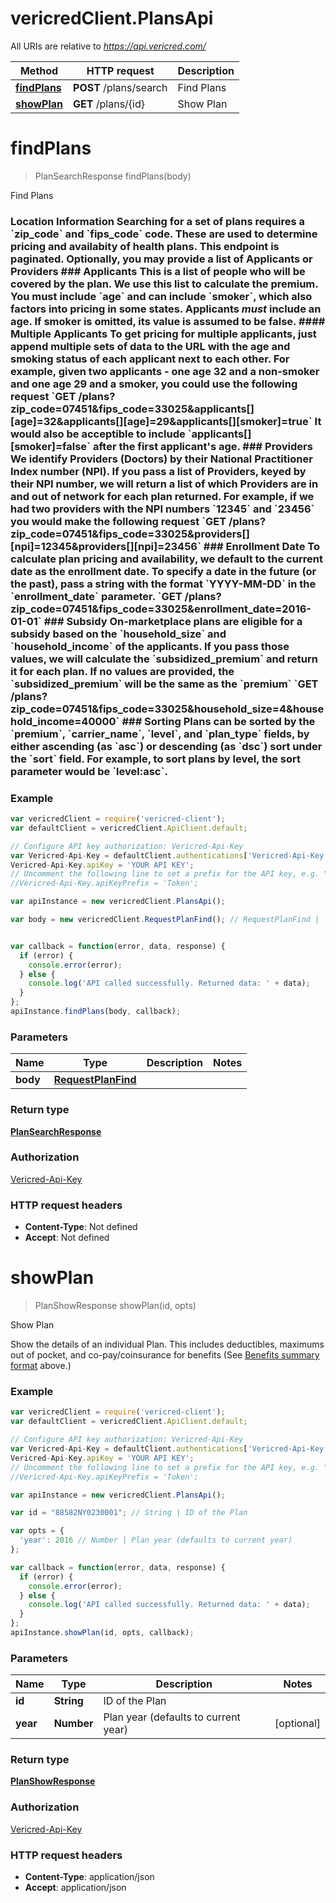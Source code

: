 # vericredClient.PlansApi

All URIs are relative to *https://api.vericred.com/*

Method | HTTP request | Description
------------- | ------------- | -------------
[**findPlans**](PlansApi.md#findPlans) | **POST** /plans/search | Find Plans
[**showPlan**](PlansApi.md#showPlan) | **GET** /plans/{id} | Show Plan


<a name="findPlans"></a>
# **findPlans**
> PlanSearchResponse findPlans(body)

Find Plans

### Location Information  Searching for a set of plans requires a &#x60;zip_code&#x60; and &#x60;fips_code&#x60; code.  These are used to determine pricing and availabity of health plans. This endpoint is paginated.  Optionally, you may provide a list of Applicants or Providers  ### Applicants  This is a list of people who will be covered by the plan.  We use this list to calculate the premium.  You must include &#x60;age&#x60; and can include &#x60;smoker&#x60;, which also factors into pricing in some states.  Applicants *must* include an age.  If smoker is omitted, its value is assumed to be false.  #### Multiple Applicants To get pricing for multiple applicants, just append multiple sets of data to the URL with the age and smoking status of each applicant next to each other.  For example, given two applicants - one age 32 and a non-smoker and one age 29 and a smoker, you could use the following request  &#x60;GET /plans?zip_code&#x3D;07451&amp;fips_code&#x3D;33025&amp;applicants[][age]&#x3D;32&amp;applicants[][age]&#x3D;29&amp;applicants[][smoker]&#x3D;true&#x60;  It would also be acceptible to include &#x60;applicants[][smoker]&#x3D;false&#x60; after the first applicant&#39;s age.  ### Providers  We identify Providers (Doctors) by their National Practitioner Index number (NPI).  If you pass a list of Providers, keyed by their NPI number, we will return a list of which Providers are in and out of network for each plan returned.  For example, if we had two providers with the NPI numbers &#x60;12345&#x60; and &#x60;23456&#x60; you would make the following request  &#x60;GET /plans?zip_code&#x3D;07451&amp;fips_code&#x3D;33025&amp;providers[][npi]&#x3D;12345&amp;providers[][npi]&#x3D;23456&#x60;  ### Enrollment Date  To calculate plan pricing and availability, we default to the current date as the enrollment date.  To specify a date in the future (or the past), pass a string with the format &#x60;YYYY-MM-DD&#x60; in the &#x60;enrollment_date&#x60; parameter.  &#x60;GET /plans?zip_code&#x3D;07451&amp;fips_code&#x3D;33025&amp;enrollment_date&#x3D;2016-01-01&#x60;  ### Subsidy  On-marketplace plans are eligible for a subsidy based on the &#x60;household_size&#x60; and &#x60;household_income&#x60; of the applicants.  If you pass those values, we will calculate the &#x60;subsidized_premium&#x60; and return it for each plan.  If no values are provided, the &#x60;subsidized_premium&#x60; will be the same as the &#x60;premium&#x60;  &#x60;GET /plans?zip_code&#x3D;07451&amp;fips_code&#x3D;33025&amp;household_size&#x3D;4&amp;household_income&#x3D;40000&#x60;   ### Sorting  Plans can be sorted by the &#x60;premium&#x60;, &#x60;carrier_name&#x60;, &#x60;level&#x60;, and &#x60;plan_type&#x60; fields, by either ascending (as &#x60;asc&#x60;) or descending (as &#x60;dsc&#x60;) sort under the &#x60;sort&#x60; field.  For example, to sort plans by level, the sort parameter would be &#x60;level:asc&#x60;. 

### Example
```javascript
var vericredClient = require('vericred-client');
var defaultClient = vericredClient.ApiClient.default;

// Configure API key authorization: Vericred-Api-Key
var Vericred-Api-Key = defaultClient.authentications['Vericred-Api-Key'];
Vericred-Api-Key.apiKey = 'YOUR API KEY';
// Uncomment the following line to set a prefix for the API key, e.g. "Token" (defaults to null)
//Vericred-Api-Key.apiKeyPrefix = 'Token';

var apiInstance = new vericredClient.PlansApi();

var body = new vericredClient.RequestPlanFind(); // RequestPlanFind | 


var callback = function(error, data, response) {
  if (error) {
    console.error(error);
  } else {
    console.log('API called successfully. Returned data: ' + data);
  }
};
apiInstance.findPlans(body, callback);
```

### Parameters

Name | Type | Description  | Notes
------------- | ------------- | ------------- | -------------
 **body** | [**RequestPlanFind**](RequestPlanFind.md)|  | 

### Return type

[**PlanSearchResponse**](PlanSearchResponse.md)

### Authorization

[Vericred-Api-Key](../README.md#Vericred-Api-Key)

### HTTP request headers

 - **Content-Type**: Not defined
 - **Accept**: Not defined

<a name="showPlan"></a>
# **showPlan**
> PlanShowResponse showPlan(id, opts)

Show Plan

Show the details of an individual Plan.  This includes deductibles, maximums out of pocket, and co-pay/coinsurance for benefits (See [Benefits summary format](#header-benefits-summary-format) above.)

### Example
```javascript
var vericredClient = require('vericred-client');
var defaultClient = vericredClient.ApiClient.default;

// Configure API key authorization: Vericred-Api-Key
var Vericred-Api-Key = defaultClient.authentications['Vericred-Api-Key'];
Vericred-Api-Key.apiKey = 'YOUR API KEY';
// Uncomment the following line to set a prefix for the API key, e.g. "Token" (defaults to null)
//Vericred-Api-Key.apiKeyPrefix = 'Token';

var apiInstance = new vericredClient.PlansApi();

var id = "88582NY0230001"; // String | ID of the Plan

var opts = { 
  'year': 2016 // Number | Plan year (defaults to current year)
};

var callback = function(error, data, response) {
  if (error) {
    console.error(error);
  } else {
    console.log('API called successfully. Returned data: ' + data);
  }
};
apiInstance.showPlan(id, opts, callback);
```

### Parameters

Name | Type | Description  | Notes
------------- | ------------- | ------------- | -------------
 **id** | **String**| ID of the Plan | 
 **year** | **Number**| Plan year (defaults to current year) | [optional] 

### Return type

[**PlanShowResponse**](PlanShowResponse.md)

### Authorization

[Vericred-Api-Key](../README.md#Vericred-Api-Key)

### HTTP request headers

 - **Content-Type**: application/json
 - **Accept**: application/json


